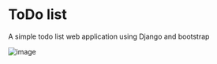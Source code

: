 # ToDo list

A simple todo list web application using Django and bootstrap

![image](https://user-images.githubusercontent.com/88540357/233852929-fac3128f-0c64-4c18-a193-13fd5bc8f69a.png)
